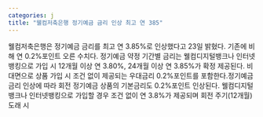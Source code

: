 ```yaml
---
categories: j
title: "웰컴저축은행 정기예금 금리 인상 최고 연 385"
---
```

웰컴저축은행은 정기예금 금리를 최고 연 3.85%로 인상했다고 23일 밝혔다. 기존에 비해 연 0.2%포인트 오른 수치다. 정기예금 약정 기간별 금리는 웰컴디지털뱅크나 인터넷뱅킹으로 가입 시 12개월 이상 연 3.80%, 24개월 이상 연 3.85%가 확정 제공된다. 비대면으로 상품 가입 시 조건 없이 제공되는 우대금리 0.2%포인트를 포함한다.정기예금 금리 인상에 따라 회전 정기예금 상품의 기본금리도 0.2%포인트 인상된다. 웰컴디지털뱅크나 인터넷뱅킹으로 가입할 경우 조건 없이 연 3.8%가 제공되며 회전 주기(12개월) 도래 시